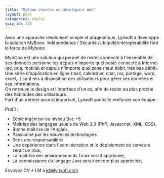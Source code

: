 ```yaml
---
title: "MyBooo cherche un dévelopeur Web"
layout: post
categories: emploi
spip_id: 128
---
```

Avec une approche résolument simple et pragmatique, Lynxoft a développé la solution MyBooo. Indépendance / Sécurité /Ubiquité/Intéropérabilité font la force de Mybooo

MybOoo est une solution qui permet de rester connecté à l'ensemble de ses données personnelles depuis n'importe quel poste connecté à Internet (pc, pda, mobile) et depuis n'importe quel zone (haut débit, très bas débit). Une série d'application en ligne (mail, calendrier, chat, rss, partage, word, excel,..) sont mis à disposition des utilisateurs pour gérer ses données et ses informations.  
On retrouve le design et l'interface d'un os, afin de rester au plus proche des habitudes des utilisateurs.  
Fort d'un dernier accord important, Lynxoft souhaite renforcer son équipe.

Profil :

- Ecole ingénieur ou niveau Bac +5
- Maîtrise des langages usuels du Web 2.0 (PhP, Javascript, XML, CSS),
- Bonne maîtrise de l'Anglais,
- Passionné par les nouvelles technologies
- Sens des responsabilités
- Une expérience dans l'administration et le déploiement de
serveurs serait un plus,
- La maîtrise des environnements Linux serait appréciée,
- La connaissance du langage Java serait encore plus appréciée,

Envoyez CV + LM à <jd@lynxoft.com>